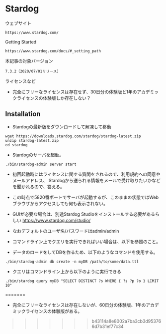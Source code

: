 # Stardog

ウェブサイト

    https://www.stardog.com/
    
Getting Started 

    https://www.stardog.com/docs/#_setting_path

本記事の対象バージョン
    
    7.3.2（2020/07/01リリース）

ライセンスなど

* 完全にフリーなライセンスは存在せず、30日分の体験版と1年のアカデミックライセンスの体験版しか存在しない？
    

## Installation

* Stardogの最新版をダウンロードして解凍して移動
```
wget https://downloads.stardog.com/stardog/stardog-latest.zip
unzip stardog-latest.zip
cd stardog
```

* Stardogのサーバを起動。
```
./bin/stardog-admin server start
```

* 初回起動時にはライセンスに関する質問をされるので、利用規約への同意やメールアドレス、
Stardogから送られる情報をメールで受け取りたいかなどを聞かれるので、答える。

* この時点で5820番ポートでサーバが起動するが、このままの状態ではWebブラウザからアクセスしても何も表示されない。
 * GUIが必要な場合は、別途Stardog Studioをインストールする必要があるらしい https://www.stardog.com/studio/
 * なおデフォルトのユーザ名/パスワードはadmin/admin
 * コマンドライン上でクエリを実行できればいい場合は、以下を参照のこと。

* データのロードをしてDBを作るため、以下のようなコマンドを使用する。

```
./bin/stardog-admin db create -n myDB /path/to/some/data.ttl
```

* クエリはコマンドライン上から以下のように実行できる
```
./bin/stardog query myDB "SELECT DISTINCT ?s WHERE { ?s ?p ?o } LIMIT 10"
```
=======
* 完全にフリーなライセンスは存在しないが、60日分の体験版、1年のアカデミックライセンスの体験版がある。
>>>>>>> b43114a8e8002a7ba3cb3d953766d7b31ef77c34
